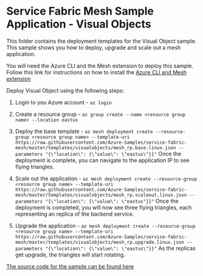 # Service Fabric Mesh Sample Application - Visual Objects

This folder contains the deployment templates for the Visual Object sample. This sample shows you how to deploy, upgrade and scale out a mesh application.

You will need the Azure CLI and the Mesh extension to deploy this sample. Follow this link for instructions on how to install the [Azure CLI and Mesh extension](https://docs.microsoft.com/en-us/azure/service-fabric-mesh/service-fabric-mesh-howto-setup-cli)

Deploy Visual Object using the following steps:

1. Login to you Azure account - ``az login``

1. Create a resource group - ``az group create --name <resource group name> --location eastus``

1. Deploy the base template - ``az mesh deployment create --resource-group <resource group name> --template-uri https://raw.githubusercontent.com/Azure-Samples/service-fabric-mesh/master/templates/visualobjects/mesh_rp.base.linux.json --parameters "{\"location\": {\"value\": \"eastus\"}}"`` Once the deployment is complete, you can navigate to the application IP to see flying triangles.

1. Scale out the application - ``az mesh deployment create --resource-group <resource group name> --template-uri https://raw.githubusercontent.com/Azure-Samples/service-fabric-mesh/master/templates/visualobjects/mesh_rp.scaleout.linux.json --parameters "{\"location\": {\"value\": \"eastus"}}"`` Once the deployment is completed, you will now see three flying triangles, each representing an replica of the backend service.

1. Upgrade the application - ``az mesh deployment create --resource-group <resource group name> --template-uri https://raw.githubusercontent.com/Azure-Samples/service-fabric-mesh/master/templates/visualobjects/mesh_rp.upgrade.linux.json --parameters "{\"location\": {\"value\": \"eastus\"}}"`` As the replicas get upgrade, the triangles will start rotating.

[The source code for the sample can be found here](../../src/visualobjects)